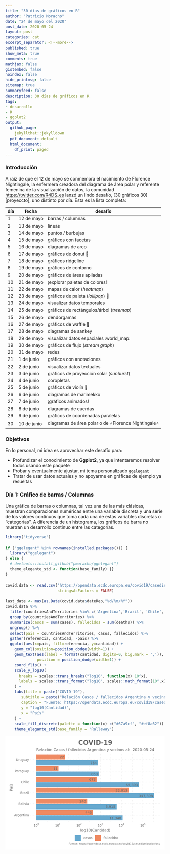 ```yaml
---
title: "30 días de gráficos en R"
author: "Patricio Moracho"
date: "24 de mayo del 2020"
post_date: 2020-05-24
layout: post
categories: cat
excerpt_separator: <!--more-->
published: true
show_meta: true
comments: true
mathjax: false
gistembed: false
noindex: false
hide_printmsg: false
sitemap: true
summaryfeed: false
description: 30 días de gráficos en R
tags: 
- desarrollo
- R
- ggplot2
output:
  github_page:    
    jekyllthat::jekylldown
  pdf_document: default
  html_document:
    df_print: paged
---
```


### Introducción

A raíz de que el 12 de mayo se conmemora el nacimiento de Florence
Nightingale, la enfermera creadora del diagrama de área polar y
referente femenina de la visualización de datos, la comunidad
<https://twitter.com/R4DS_es> lanzó un lindo desafío, \[30 gráficos
30\]\[proyeccto\], uno distinto por día. Esta es la lista
completa:

| día | fecha       | desafío                                                       |
| --- | ----------- | ------------------------------------------------------------- |
| 1   | 12 de mayo  | barras / columnas                                             |
| 2   | 13 de mayo  | líneas                                                        |
| 3   | 14 de mayo  | puntos / burbujas                                             |
| 4   | 15 de mayo  | gráficos con facetas                                          |
| 5   | 16 de mayo  | diagramas de arco                                             |
| 6   | 17 de mayo  | gráficos de donut :doughnut:                                  |
| 7   | 18 de mayo  | gráficos ridgeline                                            |
| 8   | 19 de mayo  | gráficos de contorno                                          |
| 9   | 20 de mayo  | gráficos de áreas apiladas                                    |
| 10  | 21 de mayo  | ¡explorar paletas de colores\!                                |
| 11  | 22 de mayo  | mapas de calor (*heatmap*)                                    |
| 12  | 23 de mayo  | gráficos de paleta (*lollipop*) :lollipop:                    |
| 13  | 24 de mayo  | visualizar datos temporales                                   |
| 14  | 25 de mayo  | gráficos de rectángulos/árbol (*treemap*)                     |
| 15  | 26 de mayo  | dendorgamas                                                   |
| 16  | 27 de mayo  | gráficos de waffle :waffle:                                   |
| 17  | 28 de mayo  | diagramas de sankey                                           |
| 18  | 29 de mayo  | visualizar datos espaciales :world\_map:                      |
| 19  | 30 de mayo  | gráficos de flujo (*stream graph*)                            |
| 20  | 31 de mayo  | redes                                                         |
| 21  | 1 de junio  | gráficos con anotaciones                                      |
| 22  | 2 de junio  | visualizar datos textuales                                    |
| 23  | 3 de junio  | gráficos de proyección solar (*sunburst*)                     |
| 24  | 4 de junio  | coropletas                                                    |
| 25  | 5 de junio  | gráficos de violín :violin:                                   |
| 26  | 6 de junio  | diagramas de marimekko                                        |
| 27  | 7 de junio  | ¡gráficos animados\!                                          |
| 28  | 8 de junio  | diagramas de cuerdas                                          |
| 29  | 9 de junio  | gráficos de coordenadas paralelas                             |
| 30  | 10 de junio | diagramas de área polar o de :star:Florence Nightingale:star: |

### Objetivos

En lo personal, mi idea es aprovechar este desafío para:

  - Profundizar el conocimiento de **Ggplot2**, ya que intentaremos
    resolver todos usando este paquete
  - Probar y eventualmente ajustar, mi tema personalizado
    [`ggelegant`](https://github.com/pmoracho/ggelegant)
  - Tratar de usar datos actuales y no apoyarme en gráficas de ejemplo
    ya resueltas

### Día 1: Gráfico de barras / Columnas

Una gráfica de barras o columnas, tal vez una de las más clásicas,
muestran comparaciones numéricas entre una variable discreta y una serie
de los valores continuos que toma cada una de estas variables discretas
o “categorías”. A diferencia de un histograma, los gráficos de barra no
muetran un desarrollo continuo entre las categorías.

``` r
library("tidyverse")

if ("ggelegant" %in% rownames(installed.packages())) {
  library("ggelegant")
} else {
  # devtools::install_github("pmoracho/ggelegant")
  theme_elegante_std <- function(base_family) {}
}

covid.data <- read.csv("https://opendata.ecdc.europa.eu/covid19/casedistribution/csv", na.strings = "", fileEncoding = "UTF-8-BOM",
                       stringsAsFactors = FALSE)

last_date <- max(as.Date(covid.data$dateRep,"%d/%m/%Y"))
covid.data %>% 
  filter(countriesAndTerritories %in% c('Argentina','Brazil', 'Chile', 'Bolivia', 'Paraguay', 'Uruguay')) %>% 
  group_by(countriesAndTerritories) %>% 
  summarize(casos = sum(cases), fallecidos = sum(deaths)) %>% 
  ungroup() %>% 
  select(pais = countriesAndTerritories, casos, fallecidos) %>% 
  gather(referencia, cantidad, -pais) %>% 
  ggplot(aes(x=pais, fill=referencia, y=cantidad)) +
    geom_col(position=position_dodge(width=1)) +
    geom_text(aes(label = format(cantidad, digits=0, big.mark = ',')),  vjust = .6, hjust=1.1,
              position = position_dodge(width=1)) +
    coord_flip() +
    scale_y_log10(
      breaks = scales::trans_breaks("log10", function(x) 10^x),
      labels = scales::trans_format("log10", scales::math_format(10^.x))
    ) +
    labs(title = paste("COVID-19"), 
       subtitle = paste("Relación Casos / fallecidos Argentina y vecinos al: ", last_date) , 
       caption = "Fuente: https://opendata.ecdc.europa.eu/covid19/casedistribution/csv", 
       y = "log10(Cantidad)", 
       x = "País"
    ) +
    scale_fill_discrete(palette = function(x) c("#67a9cf", "#ef8a62")) +
    theme_elegante_std(base_family = "Ralleway") 
```

<img src="/images/2020/2020-05-24-30-dias-de-graficos-en-r_files/figure-gfm/dia1-1.png" style="display: block; margin: auto;" />
